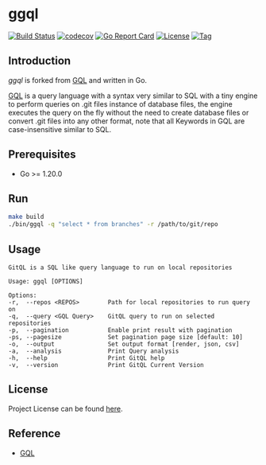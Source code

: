 # ggql

[![Build Status](https://github.com/ggql/ggql/workflows/ci/badge.svg?branch=main&event=push)](https://github.com/ggql/ggql/actions?query=workflow%3Aci)
[![codecov](https://codecov.io/gh/ggql/ggql/branch/main/graph/badge.svg?token=El8oiyaIsD)](https://codecov.io/gh/ggql/ggql)
[![Go Report Card](https://goreportcard.com/badge/github.com/ggql/ggql)](https://goreportcard.com/report/github.com/ggql/ggql)
[![License](https://img.shields.io/github/license/ggql/ggql.svg)](https://github.com/ggql/ggql/blob/main/LICENSE)
[![Tag](https://img.shields.io/github/tag/ggql/ggql.svg)](https://github.com/ggql/ggql/tags)



## Introduction

*ggql* is forked from [GQL](https://github.com/AmrDeveloper/GQL) and written in Go.

[GQL](https://github.com/AmrDeveloper/GQL) is a query language with a syntax very similar to SQL with a tiny engine to
perform queries on .git files instance of database files, the engine executes
the query on the fly without the need to create database files or convert .git files
into any other format, note that all Keywords in GQL are case-insensitive similar to SQL.



## Prerequisites

- Go >= 1.20.0



## Run

```bash
make build
./bin/ggql -q "select * from branches" -r /path/to/git/repo
```



## Usage

```
GitQL is a SQL like query language to run on local repositories

Usage: ggql [OPTIONS]

Options:
-r,  --repos <REPOS>        Path for local repositories to run query on
-q,  --query <GQL Query>    GitQL query to run on selected repositories
-p,  --pagination           Enable print result with pagination
-ps, --pagesize             Set pagination page size [default: 10]
-o,  --output               Set output format [render, json, csv]
-a,  --analysis             Print Query analysis
-h,  --help                 Print GitQL help
-v,  --version              Print GitQL Current Version
```



## License

Project License can be found [here](LICENSE).



## Reference

- [GQL](https://github.com/AmrDeveloper/GQL)
